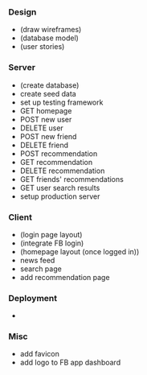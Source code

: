 ### Design
- (draw wireframes)
- (database model)
- (user stories)

### Server
- (create database)
- create seed data
- set up testing framework
- GET homepage
- POST new user
- DELETE user
- POST new friend
- DELETE friend
- POST recommendation
- GET recommendation
- DELETE recommendation
- GET friends' recommendations
- GET user search results
- setup production server

### Client
- (login page layout)
- (integrate FB login)
- (homepage layout (once logged in))
- news feed
- search page
- add recommendation page

### Deployment
- 

### Misc
- add favicon
- add logo to FB app dashboard
